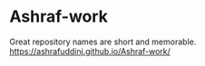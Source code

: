 # Ashraf-work
Great repository names are short and memorable.
https://ashrafuddinj.github.io/Ashraf-work/
